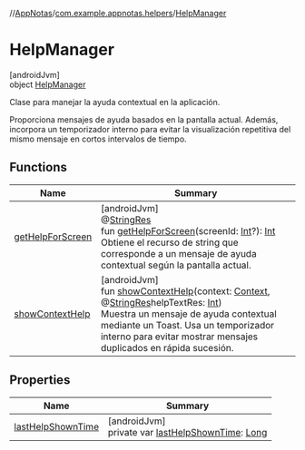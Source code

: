 //[AppNotas](../../../index.md)/[com.example.appnotas.helpers](../index.md)/[HelpManager](index.md)

# HelpManager

[androidJvm]\
object [HelpManager](index.md)

Clase para manejar la ayuda contextual en la aplicación.

Proporciona mensajes de ayuda basados en la pantalla actual. Además, incorpora un temporizador interno para evitar la visualización repetitiva del mismo mensaje en cortos intervalos de tiempo.

## Functions

| Name | Summary |
|---|---|
| [getHelpForScreen](get-help-for-screen.md) | [androidJvm]<br>@[StringRes](https://developer.android.com/reference/kotlin/androidx/annotation/StringRes.html)<br>fun [getHelpForScreen](get-help-for-screen.md)(screenId: [Int](https://kotlinlang.org/api/latest/jvm/stdlib/kotlin-stdlib/kotlin/-int/index.html)?): [Int](https://kotlinlang.org/api/latest/jvm/stdlib/kotlin-stdlib/kotlin/-int/index.html)<br>Obtiene el recurso de string que corresponde a un mensaje de ayuda contextual según la pantalla actual. |
| [showContextHelp](show-context-help.md) | [androidJvm]<br>fun [showContextHelp](show-context-help.md)(context: [Context](https://developer.android.com/reference/kotlin/android/content/Context.html), @[StringRes](https://developer.android.com/reference/kotlin/androidx/annotation/StringRes.html)helpTextRes: [Int](https://kotlinlang.org/api/latest/jvm/stdlib/kotlin-stdlib/kotlin/-int/index.html))<br>Muestra un mensaje de ayuda contextual mediante un Toast. Usa un temporizador interno para evitar mostrar mensajes duplicados en rápida sucesión. |

## Properties

| Name | Summary |
|---|---|
| [lastHelpShownTime](last-help-shown-time.md) | [androidJvm]<br>private var [lastHelpShownTime](last-help-shown-time.md): [Long](https://kotlinlang.org/api/latest/jvm/stdlib/kotlin-stdlib/kotlin/-long/index.html) |
